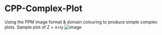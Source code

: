 # CPP-Complex-Plot
Using the PPM image format &amp; domain colouring to produce simple complex plots.
Sample plot of Z = x+iy
![image](https://user-images.githubusercontent.com/72862664/149617424-83e25369-e699-4788-bb0f-6ba0116a9cd4.png)
